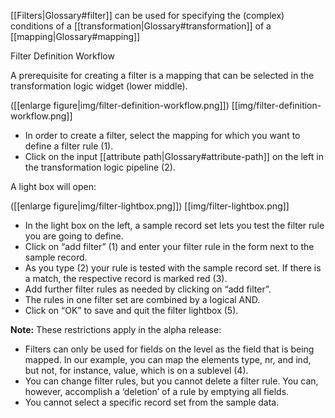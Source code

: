 [[Filters|Glossary#filter]] can be used for specifying the (complex) conditions of a [[transformation|Glossary#transformation]] of a [[mapping|Glossary#mapping]]

Filter Definition Workflow

A prerequisite for creating a filter is a mapping that can be selected in the transformation logic widget (lower middle).

([[enlarge figure|img/filter-definition-workflow.png]])
[[img/filter-definition-workflow.png]]

* In order to create a filter, select the mapping for which you want to define a filter rule (1).
* Click on the input [[attribute path|Glossary#attribute-path]] on the left in the transformation logic pipeline (2).

A light box will open:

([[enlarge figure|img/filter-lightbox.png]])
[[img/filter-lightbox.png]]

* In the light box on the left, a sample record set lets you test the filter rule you are going to define.
* Click on “add filter” (1) and enter your filter rule in the form next to the sample record.
* As you type (2) your rule is tested with the sample record set. If there is a match, the respective record is marked red (3).
* Add further filter rules as needed by clicking on “add filter”.
* The rules in one filter set are combined by a logical AND.
* Click on “OK” to save and quit the filter lightbox (5).

__Note:__ These restrictions apply in the alpha release:

* Filters can only be used for fields on the level as the field that is being mapped. In our example, you can map the elements type, nr, and ind, but not, for instance, value, which is on a sublevel (4).
* You can change filter rules, but you cannot delete a filter rule. You can, however, accomplish a ‘deletion’ of a rule by emptying all fields.
* You cannot select a specific record set from the sample data.
